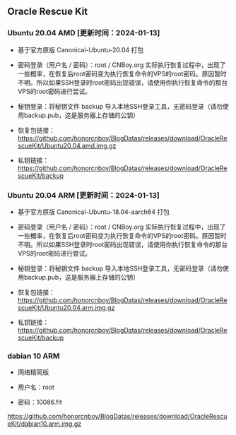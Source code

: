 ## Oracle Rescue Kit
      
### Ubuntu 20.04 AMD [更新时间：2024-01-13]

- 基于官方原版 Canonical-Ubuntu-20.04 打包

- 密码登录（用户名 / 密码）：root / CNBoy.org
  实际执行恢复过程中，出现了一些概率，在恢复后root密码变为执行恢复命令的VPS的root密码。原因暂时不明。所以如果SSH登录时root密码出现错误，请使用你执行恢复命令的那台VPS的root密码进行尝试。

- 秘钥登录：将秘钥文件 backup 导入本地SSH登录工具，无密码登录（请勿使用backup.pub，这是服务器上存储的公钥）

- 恢复包链接：https://github.com/honorcnboy/BlogDatas/releases/download/OracleRescueKit/Ubuntu20.04.amd.img.gz

- 私钥链接：https://github.com/honorcnboy/BlogDatas/releases/download/OracleRescueKit/backup

      
### Ubuntu 20.04 ARM [更新时间：2024-01-13]

- 基于官方原版 Canonical-Ubuntu-18.04-aarch64 打包

- 密码登录（用户名 / 密码）：root / CNBoy.org
  实际执行恢复过程中，出现了一些概率，在恢复后root密码变为执行恢复命令的VPS的root密码。原因暂时不明。所以如果SSH登录时root密码出现错误，请使用你执行恢复命令的那台VPS的root密码进行尝试。

- 秘钥登录：将秘钥文件 backup 导入本地SSH登录工具，无密码登录（请勿使用backup.pub，这是服务器上存储的公钥）

- 恢复包链接：https://github.com/honorcnboy/BlogDatas/releases/download/OracleRescueKit/Ubuntu20.04.arm.img.gz

- 私钥链接：https://github.com/honorcnboy/BlogDatas/releases/download/OracleRescueKit/backup

### dabian 10 ARM

- 网络精简版

- 用户名：root

- 密码：10086.fit

https://github.com/honorcnboy/BlogDatas/releases/download/OracleRescueKit/dabian10.arm.img.gz
